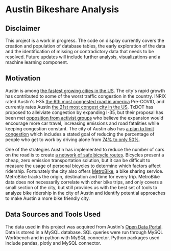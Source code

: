 # Austin Bikeshare Analysis

## Disclaimer

  This project is a work in progress. The code on display currently covers the creation and population of database tables, the early exploration of the data and the identification of missing or contradictory data that needs to be resolved. Future updates will include further analysis, visualizations and a machine learning component.
  
## Motivation

  Austin is among [the fastest growing cities in the US](https://worldpopulationreview.com/us-city-rankings/fastest-growing-cities-in-the-us). The city's rapid growth has contributed to some of the worst traffic congestion in the country. INRIX rated Austin's I-35 [the 6th most congested road in america](https://inrix.com/press-releases/2019-traffic-scorecard-us/) Pre-COVID, and currently rates Austin [the 21st most congest city in the US](https://inrix.com/scorecard-city/?city=Austin%20TX&index=240). TxDOT has proposed to alleiviate congestion by expanding I-35, but their proposal has been met [opposition from activist groups](https://rethink35.com/txdots-expansion-plan) who believe the expansion would encourage more car travel, increasing emissions and road fatalities while keeping congestion constant. The city of Austin also has [a plan to limit congestion](https://www.austintexas.gov/department/austin-strategic-mobility-plan) which includes a stated goal of reducing the percentage of people who get to work by driving alone from [74% to only 50%](https://www.austintexas.gov/sites/default/files/files/Transportation/ASMP/ASMP_Chapters/AdoptedASMP_Executive_Summary_and_Introduction.pdf).  

  One of the strategies Austin has implemented to reduce the number of cars on the road is to create [a network of safe bicycle routes](https://austin.maps.arcgis.com/apps/MapJournal/index.html?appid=dba125033d42453491b36ea5fb935eea). Bicycles present a cheap, zero emission transportation solution, but it can be difficult to measure the usage of personal bicycles to determine which factors affect ridership. Fortunately the city also offers [MetroBike](https://www.capmetro.org/ourservices/metrobike), a bike sharing service. MetroBike tracks the origin, destination and time for every trip. MetroBike data does not necessarily correlate with other bike trips, and only covers a small section of the city, but still provides us with the best set of tools to analyze bike ridership in the city of Austin and identify potential approaches to make Austin a more bike friendly city.
  
## Data Sources and Tools Used
  
  The data used in this project was acquired from Austin's [Open Data Portal](https://data.austintexas.gov/). Data is stored in a MySQL database. SQL queries were run through MySQL Workbench and in python with MySQL connector. Python packages used include pandas, plotly and MySQL connector.
